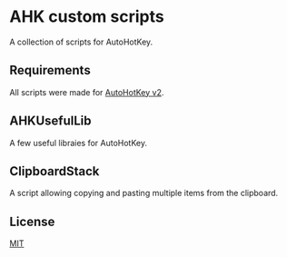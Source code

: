 # AHK custom scripts

A collection of scripts for AutoHotKey.

## Requirements

All scripts were made for [AutoHotKey v2](https://www.autohotkey.com/).

## AHKUsefulLib

A few useful libraies for AutoHotKey.

## ClipboardStack

A script allowing copying and pasting multiple items from the clipboard.

## License

[MIT](https://choosealicense.com/licenses/mit/)